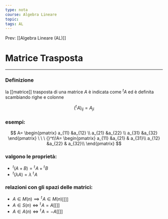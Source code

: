 ```yaml
---
type: nota
course: Algebra Lineare
topic: 
tags: AL
---
```


Prev: [[Algebra Lineare (AL)]]

# Matrice Trasposta
---
### Definizione
la [[matrice]] trasposta di una matrice $A$  è indicata come $^tA$  ed è definita scambiando righe e colonne

$$
({}^t\!A)_{ij} =A_{ji}
$$

### esempi:

$$
A=
\begin{pmatrix}
a_{11} &a_{12} \\
a_{21} &a_{22} \\
a_{31} &a_{32}
\end{pmatrix}
\ \ \
{}^t\!A=
\begin{pmatrix}
a_{11} &a_{21} & a_{31}\\
a_{12} &a_{22} & a_{32}\\
\end{pmatrix}
$$

### valgono le proprietà:

- ${}^t(A+B)={}^t\!A+{}^t\!B$
- ${}^t(\lambda A)=\lambda\ {}^t\!A$

### relazioni con gli spazi delle matrici:

- $A\in M(n) \implies {}^t\!A\in M(n)$[[]]
- $A \in S(n) \iff {}^t\!A=A$[[]]
- $A \in A(n) \iff {}^t\!A=-A$[[]]